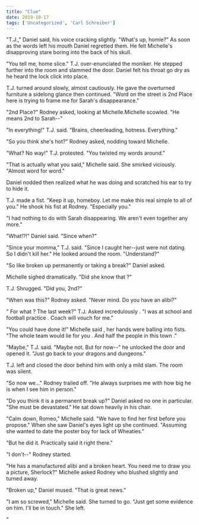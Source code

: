 ```yaml
---
title: "Clue"
date: 2019-10-17
tags: ['Uncategorized', 'Carl Schreiber']
---
```


"T.J.," Daniel said, his voice cracking slightly.  "What's up, homie?"  As soon as the words left his mouth Daniel regretted them.  He felt Michelle's disapproving stare boring into the back of his skull.

"You tell me, home slice."  T.J. over-enunciated the moniker.  He stepped further into the room and slammed the door.  Daniel felt his throat go dry as he heard the lock click into place.

T.J. turned around slowly, almost cautiously.  He gave the overturned furniture a sidelong glance then continued.  "Word on the street is 2nd Place here is trying to frame me for Sarah's disappearance."

"2nd Place?" Rodney asked, looking at Michelle.Michelle scowled.  "He means 2nd to Sarah--"

"In everything!" T.J. said.  "Brains, cheerleading, hotness.  Everything."

"So you think she's hot?" Rodney asked, nodding toward Michelle.

"What?  No way!" T.J. protested.  "You twisted my words around."

"That is actually what you said," Michelle said.  She smirked viciously.  "Almost word for word."

Daniel nodded then realized what he was doing and scratched his ear to try to hide it.

T.J. made a fist.  "Keep it up, homeboy.  Let me make this real simple to all of you."  He shook his fist at Rodney.  "Especially you."

"I had nothing to do with Sarah disappearing.  We aren't even together any more."

"What!?!" Daniel said.  "Since when?"

"Since your momma," T.J. said.  "Since I caught her--just were not dating.  So I didn't kill her."  He looked around the room.  "Understand?"

"So like broken up permanently or taking a break?" Daniel asked.

Michelle sighed dramatically.  "Did she know that ?"

T.J. Shrugged.  "Did you, 2nd?"

"When was this?" Rodney asked.  "Never mind.  Do you have an alibi?"

" For what ?  The last week?" T.J. Asked incredulously .  "I was at school and football practice .  Coach will vouch for me."

"You could have done it!"  Michelle said , her hands were balling into fists.  "The whole team would lie for you .  And half the people in this town ."

"Maybe," T.J. said.  "Maybe not.  But for now--" he unlocked the door and opened it.  "Just go back to your dragons and dungeons."

T.J. left and closed the door behind him with only a mild slam.  The room was silent.

"So now we..." Rodney trailed off.  "He always surprises me with how big he is when I see him in person."

"Do you think it is a permanent break up?" Daniel asked no one in particular.  "She must be devastated."  He sat down heavily in his chair.

"Calm down, Romeo," Michelle said.  "We have to find her first before you propose."  When she saw Daniel's eyes light up she continued.  "Assuming she wanted to date the poster boy for lack of Wheaties."

"But he did it. Practically said it right there."

"I don't--" Rodney started.

"He has a manufactured alibi and a broken heart.  You need me to draw you a picture, Sherlock?" Michelle asked Rodney who blushed slightly and turned away.

"Broken up," Daniel mused. "That is great news."

"I am so screwed," Michelle said.  She turned to go.  "Just get some evidence on him.  I'll be in touch."  She left.

"
